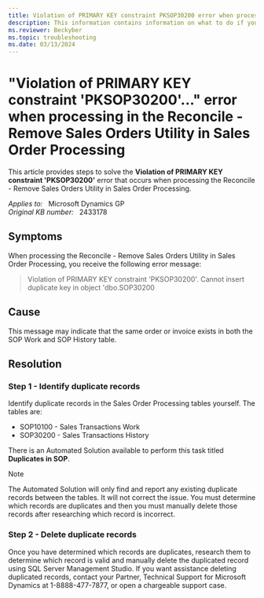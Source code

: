```yaml
---
title: Violation of PRIMARY KEY constraint PKSOP30200 error when processing in Reconcile - Remove Sales Orders Utility
description: This information contains information on what to do if you have duplicate SOP documents numbers in your Sales Order Processing work and history tables or if you are getting errors that contain the words Duplicate key when performing sales order functions.
ms.reviewer: Beckyber
ms.topic: troubleshooting
ms.date: 03/13/2024
---
```

# "Violation of PRIMARY KEY constraint 'PKSOP30200'..." error when processing in the Reconcile - Remove Sales Orders Utility in Sales Order Processing

This article provides steps to solve the **Violation of PRIMARY KEY constraint 'PKSOP30200'** error that occurs when processing the Reconcile - Remove Sales Orders Utility in Sales Order Processing.

_Applies to:_ &nbsp; Microsoft Dynamics GP  
_Original KB number:_ &nbsp; 2433178

## Symptoms

When processing the Reconcile - Remove Sales Orders Utility in Sales Order Processing, you receive the following error message:

> Violation of PRIMARY KEY constraint 'PKSOP30200'. Cannot insert duplicate key in object 'dbo.SOP30200

## Cause

This message may indicate that the same order or invoice exists in both the SOP Work and SOP History table.

## Resolution

### Step 1 - Identify duplicate records

Identify duplicate records in the Sales Order Processing tables yourself. The tables are:

- SOP10100 - Sales Transactions Work
- SOP30200 - Sales Transactions History

There is an Automated Solution available to perform this task titled **Duplicates in SOP**.

> [!NOTE]
> The Automated Solution will only find and report any existing duplicate records between the tables. It will not correct the issue. You must determine which records are duplicates and then you must manually delete those records after researching which record is incorrect.

### Step 2 - Delete duplicate records

Once you have determined which records are duplicates, research them to determine which record is valid and manually delete the duplicated record using SQL Server Management Studio. If you want assistance deleting duplicated records, contact your Partner, Technical Support for Microsoft Dynamics at 1-8888-477-7877, or open a chargeable support case.
